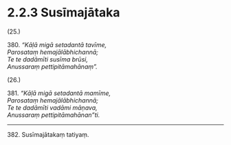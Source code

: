 

# 2.2.3 Susīmajātaka




(25.)

380\. _“Kāḷā migā setadantā tavīme,_  
_Parosataṃ hemajālābhichannā;_  
_Te te dadāmīti susīma brūsi,_  
_Anussaraṃ pettipitāmahānaṃ”._  


(26.)

381\. _“Kāḷā migā setadantā mamīme,_  
_Parosataṃ hemajālābhichannā;_  
_Te te dadāmīti vadāmi māṇava,_  
_Anussaraṃ pettipitāmahānan”ti._  


---

382\. Susīmajātakaṃ tatiyaṃ.





